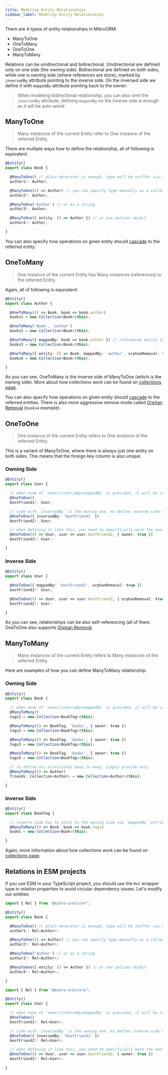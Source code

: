 ```yaml
---
title: Modeling Entity Relationships
sidebar_label: Modeling Entity Relationships
---
```


There are 4 types of entity relationships in MikroORM: 

- ManyToOne
- OneToMany
- OneToOne
- ManyToMany

Relations can be unidirectional and bidirectional. Unidirectional are defined only on one 
side (the owning side). Bidirectional are defined on both sides, while one is owning side 
(where references are store), marked by `inversedBy` attribute pointing to the inverse side.
On the inversed side we define it with `mappedBy` attribute pointing back to the owner:

> When modeling bidirectional relationship, you can also omit the `inversedBy` attribute, 
> defining `mappedBy` on the inverse side is enough as it will be auto-wired. 

## ManyToOne

> Many instances of the current Entity refer to One instance of the referred Entity.

There are multiple ways how to define the relationship, all of following is equivalent:

```ts
@Entity()
export class Book {

  @ManyToOne() // plain decorator is enough, type will be sniffer via reflection!
  author1!: Author;

  @ManyToOne(() => Author) // you can specify type manually as a callback
  author2!: Author;

  @ManyToOne('Author') // or as a string
  author3!: Author;

  @ManyToOne({ entity: () => Author }) // or use options object
  author4!: Author;

}
```

You can also specify how operations on given entity should [cascade](cascading.md) 
to the referred entity.

## OneToMany

> One instance of the current Entity has Many instances (references) to the referred Entity.

Again, all of following is equivalent:

```ts
@Entity()
export class Author {

  @OneToMany(() => Book, book => book.author)
  books1 = new Collection<Book>(this);

  @OneToMany('Book', 'author')
  books2 = new Collection<Book>(this);

  @OneToMany({ mappedBy: book => book.author }) // referenced entity type can be sniffer too
  books3 = new Collection<Book>(this);

  @OneToMany({ entity: () => Book, mappedBy: 'author', orphanRemoval: true })
  books4 = new Collection<Book>(this);

}
```

As you can see, OneToMany is the inverse side of ManyToOne (which is the owning side).
More about how collections work can be found on [collections page](collections.md). 

You can also specify how operations on given entity should [cascade](cascading.md) to the referred
entities. There is also more aggressive remove mode called [Orphan Removal](cascading.md#orphan-removal) 
(`books4` example).

## OneToOne

> One instance of the current Entity refers to One instance of the referred Entity.

This is a variant of ManyToOne, where there is always just one entity on both sides. This means
that the foreign key column is also unique.

### Owning Side

```ts
@Entity()
export class User {

  // when none of `owner/inverseBy/mappedBy` is provided, it will be considered owning side
  @OneToOne()
  bestFriend1!: User;

  // side with `inversedBy` is the owning one, to define inverse side use `mappedBy`
  @OneToOne({ inversedBy: 'bestFriend1' })
  bestFriend2!: User;

  // when defining it like this, you need to specifically mark the owning side with `owner: true`
  @OneToOne(() => User, user => user.bestFriend2, { owner: true })
  bestFriend3!: User;

}
```

### Inverse Side

```ts
@Entity()
export class User {

  @OneToOne({ mappedBy: 'bestFriend1', orphanRemoval: true })
  bestFriend1!: User;

  @OneToOne(() => User, user => user.bestFriend2, { orphanRemoval: true })
  bestFriend2!: User;

}
```

As you can see, relationships can be also self-referencing (all of them. OneToOne also supports 
[Orphan Removal](cascading.md#orphan-removal). 

## ManyToMany

> Many instances of the current Entity refers to Many instances of the referred Entity.

Here are examples of how you can define ManyToMany relationship:

### Owning Side

```ts
@Entity()
export class Book {

  // when none of `owner/inverseBy/mappedBy` is provided, it will be considered owning side
  @ManyToMany()
  tags1 = new Collection<BookTag>(this);

  @ManyToMany(() => BookTag, 'books', { owner: true })
  tags2 = new Collection<BookTag>(this);

  @ManyToMany(() => BookTag, 'books', { owner: true })
  tags3 = new Collection<BookTag>(this);

  @ManyToMany(() => BookTag, 'books', { owner: true })
  tags4 = new Collection<BookTag>(this);

  // to define uni-directional many to many, simply provide only 
  @ManyToMany(() => Author)
  friends: Collection<Author> = new Collection<Author>(this);

}
```

### Inverse Side

```ts
@Entity()
export class BookTag {

  // inverse side has to point to the owning side via `mappedBy` attribute/parameter
  @ManyToMany(() => Book, book => book.tags)
  books = new Collection<Book>(this);

}
```

Again, more information about how collections work can be found on [collections page](collections.md). 

## Relations in ESM projects
If you use ESM in your TypeScript project, you should use the `Rel` wrapper type in relation properties to avoid circular dependency issues. Let's modify our entities:

```ts
import { Rel } from "@mikro-orm/core";

@Entity()
export class Book {

  @ManyToOne() // plain decorator is enough, type will be sniffer via reflection!
  author1!: Rel<Author>;

  @ManyToOne(() => Author) // you can specify type manually as a callback
  author2!: Rel<Author>;

  @ManyToOne('Author') // or as a string
  author3!: Rel<Author>;

  @ManyToOne({ entity: () => Author }) // or use options object
  author4!: Rel<Author>;

}
```


```ts
import { Rel } from "@mikro-orm/core";

@Entity()
export class User {

  // when none of `owner/inverseBy/mappedBy` is provided, it will be considered owning side
  @OneToOne()
  bestFriend1!: Rel<User>;

  // side with `inversedBy` is the owning one, to define inverse side use `mappedBy`
  @OneToOne({ inversedBy: 'bestFriend1' })
  bestFriend2!: Rel<User>;

  // when defining it like this, you need to specifically mark the owning side with `owner: true`
  @OneToOne(() => User, user => user.bestFriend2, { owner: true })
  bestFriend3!: Rel<User>;

}

```


